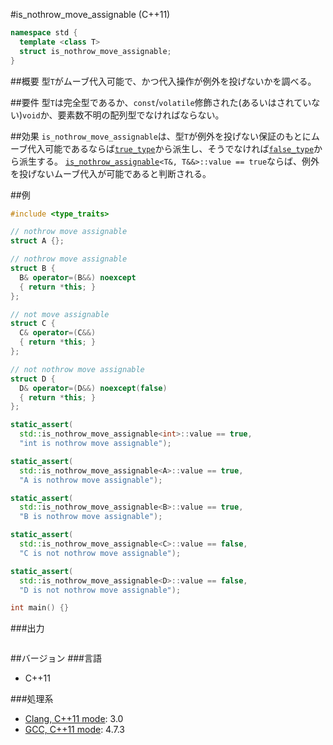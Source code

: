 #is_nothrow_move_assignable (C++11)
```cpp
namespace std {
  template <class T>
  struct is_nothrow_move_assignable;
}
```

##概要
型`T`がムーブ代入可能で、かつ代入操作が例外を投げないかを調べる。


##要件
型`T`は完全型であるか、`const`/`volatile`修飾された(あるいはされていない)`void`か、要素数不明の配列型でなければならない。


##効果
`is_nothrow_move_assignable`は、型`T`が例外を投げない保証のもとにムーブ代入可能であるならば[`true_type`](./integral_constant-true_type-false_type.md)から派生し、そうでなければ[`false_type`](./integral_constant-true_type-false_type.md)から派生する。 
[`is_nothrow_assignable`](./is_nothrow_assignable.md)`<T&, T&&>::value == true`ならば、例外を投げないムーブ代入が可能であると判断される。


##例
```cpp
#include <type_traits>

// nothrow move assignable
struct A {};

// nothrow move assignable
struct B {
  B& operator=(B&&) noexcept
  { return *this; }
};

// not move assignable
struct C {
  C& operator=(C&&)
  { return *this; }
};

// not nothrow move assignable
struct D {
  D& operator=(D&&) noexcept(false)
  { return *this; }
};

static_assert(
  std::is_nothrow_move_assignable<int>::value == true,
  "int is nothrow move assignable");

static_assert(
  std::is_nothrow_move_assignable<A>::value == true,
  "A is nothrow move assignable");

static_assert(
  std::is_nothrow_move_assignable<B>::value == true,
  "B is nothrow move assignable");

static_assert(
  std::is_nothrow_move_assignable<C>::value == false,
  "C is not nothrow move assignable");

static_assert(
  std::is_nothrow_move_assignable<D>::value == false,
  "D is not nothrow move assignable");

int main() {}
```

###出力
```
```

##バージョン
###言語
- C++11

###処理系
- [Clang, C++11 mode](/implementation#clang.md): 3.0
- [GCC, C++11 mode](/implementation#gcc.md): 4.7.3

